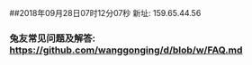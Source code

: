 ##2018年09月28日07时12分07秒 新址: 159.65.44.56
### 兔友常见问题及解答: https://github.com/wanggonging/d/blob/w/FAQ.md
